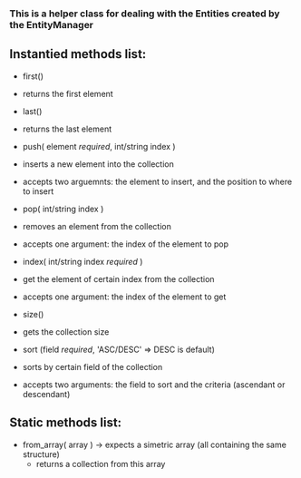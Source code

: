 ### This is a helper class for dealing with the Entities created by the EntityManager ###

## Instantied methods list: ##

 * first()
  * returns the first element

 * last()
  * returns the last element

 * push( element *required*,  int/string index )
  * inserts a new element into the collection
  * accepts two arguemnts: the element to insert, and the position to where to insert

 * pop( int/string index )
  * removes an element from the collection
  * accepts one argument: the index of the element to pop

 * index( int/string index *required* )
  * get the element of certain index from the collection
  * accepts one argument: the index of the element to get

 * size() 
  * gets the collection size

 * sort (field *required*, 'ASC/DESC' => DESC is default)
  * sorts by certain field of the collection
  * accepts two arguments: the field to sort and the criteria (ascendant or descendant)

## Static methods list: ##
 
 * from_array( array ) -> expects a simetric array (all containing the same structure)
 	* returns a collection from this array